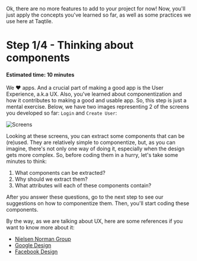 Ok, there are no more features to add to your project for now! Now, you'll just apply the concepts you've learned so far, as well as some practices we use here at Taqtile.

# Step 1/4 - Thinking about components
#### Estimated time: 10 minutes

We ❤️ apps. And a crucial part of making a good app is the User Experience, a.k.a UX. Also, you've learned about componentization and how it contributes to making a good and usable app. So, this step is just a mental exercise. Below, we have two images representing 2 of the screens you developed so far: `Login` and `Create User`:

![Screens](https://raw.githubusercontent.com/indigotech/taq-github-bot/master/images/fe_screens.jpg)

Looking at these screens, you can extract some components that can be (re)used. They are relatively simple to componentize, but, as you can imagine, there's not only one way of doing it, especially when the design gets more complex. So, before coding them in a hurry, let's take some minutes to think:

1. What components can be extracted?
2. Why should we extract them?
3. What attributes will each of these components contain?

After you answer these questions, go to the next step to see our suggestions on how to componentize them. Then, you'll start coding these components.

By the way, as we are talking about UX, here are some references if you want to know more about it:
- [Nielsen Norman Group](https://www.nngroup.com/)
- [Google Design](https://medium.com/google-design/tagged/ux)
- [Facebook Design](https://medium.com/designatmeta)
